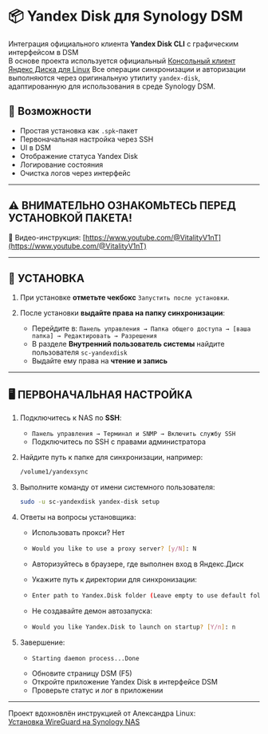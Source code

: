 # 📦 Yandex Disk для Synology DSM

Интеграция официального клиента **Yandex Disk CLI** с графическим интерфейсом в DSM  
В основе проекта используется официальный [Консольный клиент Яндекс Диска для Linux](https://yandex.ru/support/yandex-360/customers/disk/desktop/linux/ru/)
Все операции синхронизации и авторизации выполняются через оригинальную утилиту `yandex-disk`, адаптированную для использования в среде Synology DSM.

## 🔧 Возможности
- Простая установка как `.spk`-пакет
- Первоначальная настройка через SSH
- UI в DSM
- Отображение статуса Yandex Disk
- Логирование состояния
- Очистка логов через интерфейс

---

## ⚠️ ВНИМАТЕЛЬНО ОЗНАКОМЬТЕСЬ ПЕРЕД УСТАНОВКОЙ ПАКЕТА!

🎥 Видео-инструкция: [https://www.youtube.com/@VitalityV1nT](https://www.youtube.com/@VitalityV1nT)

---

## 🔧 УСТАНОВКА

1. При установке **отметьте чекбокс** `Запустить после установки`.

2. После установки **выдайте права на папку синхронизации**:
   - Перейдите в: `Панель управления → Папка общего доступа → [ваша папка] → Редактировать → Разрешения`
   - В разделе **Внутренний пользователь системы** найдите пользователя `sc-yandexdisk`
   - Выдайте ему права на **чтение и запись**

---

## 🖥 ПЕРВОНАЧАЛЬНАЯ НАСТРОЙКА

1. Подключитесь к NAS по **SSH**:
   - `Панель управления → Терминал и SNMP → Включить службу SSH`
   - Подключитесь по SSH с правами администратора

2. Найдите путь к папке для синхронизации, например:
   ```bash
   /volume1/yandexsync

3. Выполните команду от имени системного пользователя:
   ```bash
   sudo -u sc-yandexdisk yandex-disk setup

4. Ответы на вопросы установщика:
   - Использовать прокси? Нет
   - ```bash
     Would you like to use a proxy server? [y/N]: N

   - Авторизуйтесь в браузере, где выполнен вход в Яндекс.Диск 
   
   - Укажите путь к директории для синхронизации:
   - ```bash
     Enter path to Yandex.Disk folder (Leave empty to use default folder '/var/packages/YandexDisk/home/Yandex.Disk'): /volume1/yandexsync

   - Не создавайте демон автозапуска:
   - ```bash
     Would you like Yandex.Disk to launch on startup? [Y/n]: n

5. Завершение:
   - ```bash
     Starting daemon process...Done

   - Обновите страницу DSM (F5)
   - Откройте приложение Yandex Disk в интерфейсе DSM
   - Проверьте статус и лог в приложении

---

Проект вдохновлён инструкцией от Александра Linux:  
[Установка WireGuard на Synology NAS](https://bafista.ru/ustanovka-wireguard-na-synology-nas-v-dsm-7-i-dsm-6/)

